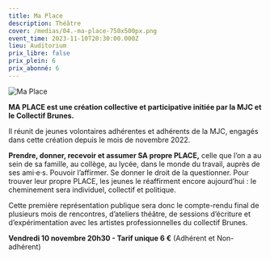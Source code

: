 ```yaml
---
title: Ma Place
description: Théâtre
cover: /medias/04.-ma-place-750x500px.png
event_time: 2023-11-10T20:30:00.000Z
lieu: Auditorium
prix_libre: false
prix_plein: 6
prix_abonné: 6
---
```

![Ma Place](/medias/04.-ma-place-750x500px.png "Théâtre")

**MA PLACE est une création collective et participative initiée par la MJC et le Collectif Brunes.**

Il réunit de jeunes volontaires adhérentes et adhérents de la MJC, engagés dans cette création depuis le mois de novembre 2022.

**Prendre, donner, recevoir et assumer SA propre PLACE,** celle que l’on a au sein de sa famille, au collège, au lycée, dans le monde du travail, auprès de ses ami·e·s. Pouvoir l’affirmer. Se donner le droit de la questionner. Pour trouver leur propre PLACE, les jeunes le réaffirment encore aujourd’hui : le cheminement sera individuel, collectif et politique.

Cette première représentation publique sera donc le compte-rendu final de plusieurs mois de rencontres, d’ateliers théâtre, de sessions d’écriture et d’expérimentation avec les artistes professionnelles du collectif Brunes.

**Vendredi 10 novembre 20h30 - Tarif unique 6 €** (Adhérent et Non-adhérent)